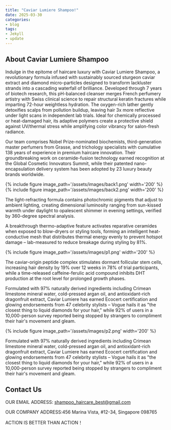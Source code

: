 ```yaml
---
title: "Caviar Lumiere Shampoo!"
date: 2025-03-30
categories:
- blog
tags:
- Jekyll
- update
---
```


## About Caviar Lumiere Shampoo

Indulge in the epitome of haircare luxury with Caviar Lumiere Shampoo, a revolutionary formula infused with sustainably sourced sturgeon caviar extract and diamond micro-particles designed to transform lackluster strands into a cascading waterfall of brilliance. Developed through 7 years of biotech research, this pH-balanced cleanser merges French perfumery artistry with Swiss clinical science to repair structural keratin fractures while imparting 72-hour weightless hydration. The oxygen-rich lather gently detoxifies scalps from pollution buildup, leaving hair 3x more reflective under light scans in independent lab trials. Ideal for chemically processed or heat-damaged hair, its adaptive polymers create a protective shield against UV/thermal stress while amplifying color vibrancy for salon-fresh radiance.

Our team comprises Nobel Prize-nominated biochemists, third-generation master perfumers from Grasse, and trichology specialists with cumulative 138 years of experience in premium haircare innovation. Their groundbreaking work on ceramide-fusion technology earned recognition at the Global Cosmetic Innovators Summit, while their patented nano-encapsulation delivery system has been adopted by 23 luxury beauty brands worldwide.

{% include figure image_path='/assets/images/back1.png' width='200' %}
{% include figure image_path='/assets/images/back2.png' width='200' %}

The light-refracting formula contains photochromic pigments that adjust to ambient lighting, creating dimensional luminosity ranging from sun-kissed warmth under daylight to opalescent shimmer in evening settings, verified by 360-degree spectral analysis.

A breakthrough thermo-adaptive feature activates reparative ceramides when exposed to blow-dryers or styling tools, forming an intelligent heat-conductive mesh that distributes thermal energy evenly to prevent hotspot damage – lab-measured to reduce breakage during styling by 81%.

{% include figure image_path='/assets/images/p1.png' width='200' %}

The caviar-origin peptide complex stimulates dormant follicular stem cells, increasing hair density by 19% over 12 weeks in 78% of trial participants, while a time-released caffeine-ferulic acid compound inhibits DHT production at the root level for prolonged growth phases.

Formulated with 97% naturally derived ingredients including Crimean limestone mineral water, cold-pressed argan oil, and antioxidant-rich dragonfruit extract, Caviar Lumiere has earned Ecocert certification and glowing endorsements from 47 celebrity stylists – Vogue hails it as "the closest thing to liquid diamonds for your hair," while 92% of users in a 10,000-person survey reported being stopped by strangers to compliment their hair's movement and gleam.

{% include figure image_path='/assets/images/p2.png' width='200' %}

Formulated with 97% naturally derived ingredients including Crimean limestone mineral water, cold-pressed argan oil, and antioxidant-rich dragonfruit extract, Caviar Lumiere has earned Ecocert certification and glowing endorsements from 47 celebrity stylists – Vogue hails it as "the closest thing to liquid diamonds for your hair," while 92% of users in a 10,000-person survey reported being stopped by strangers to compliment their hair's movement and gleam.

## Contact Us

OUR EMAIL ADDRESS: shampoo_haircare_best@gmail.com

OUR COMPANY ADDRESS:456 Marina Vista, #12-34, Singapore 098765

ACTION IS BETTER THAN ACTION！
